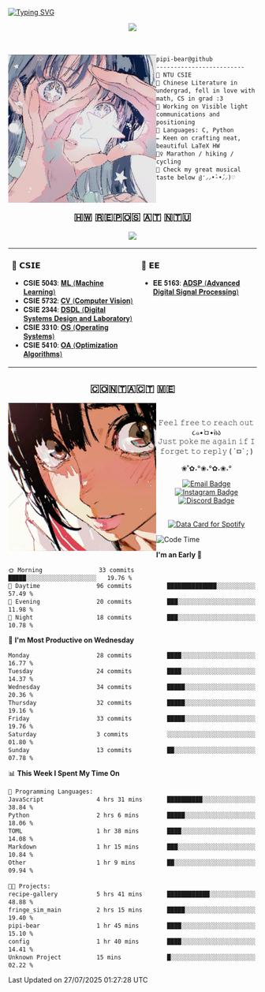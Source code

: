 [![Typing SVG](https://readme-typing-svg.demolab.com?font=Cutive+Mono&pause=1000&color=efadc9&center=true&vCenter=true&width=450&lines=Pipi's+page+<3)](https://git.io/typing-svg)

<!---
Show profile views
-->
<p align="center">
  <img src="https://komarev.com/ghpvc/?username=pipi-bear&color=ffd3d9&style=for-the-badge">
</p> <br>

<p>
<img align="left" src="assets/profile_pic.jpg" width="300" /> 

```
pipi-bear@github
-------------------------
🏫 NTU CSIE
📜 Chinese Literature in undergrad, fell in love with math, CS in grad :3
🌱 Working on Visible light communications and positioning
💫 Languages: C, Python 
✏️ Keen on crafting neat, beautiful LaTeX HW
🏃‍♀️ Marathon / hiking / cycling
🎵 Check my great musical taste below ჱ̒⸝⸝•̀֊•́⸝⸝)♡
```
</p>

<br>

<!---
Show GitHub Activities

[![pipi-bear's github activity graph](https://github-readme-activity-graph.vercel.app/graph?username=pipi-bear&bg_color=f9d9dd&color=fffcfd&point=f5c0c7&line=fef8f9)](https://github.com/pipi-bear/github-readme-activity-graph)
-->


<!---
Show spotify stats
<div align="center">
  <a href="https://data-card-for-spotify.herokuapp.com/card?user_id=x66jcxe031a67t6po1av5fi9x">
  <img 
    src="https://data-card-for-spotify.herokuapp.com/api/card?user_id=x66jcxe031a67t6po1av5fi9x&hide_title=1&hide_recents=1" 
    alt="Data Card for Spotify"
    width="350"
    >
  </a>
</div>
-->

<h2 align="center"> 🇭‌🇼‌ 🇷‌🇪‌🇵‌🇴‌🇸‌ 🇦‌🇹‌ 🇳‌🇹‌🇺‌ </h2>
<p align="center">
  <img src="assets/repos_preview_cropped.gif" style="max-width: 100%;">
</p>
<table>
  <tr>
    <!-- CSIE -->
    <td valign="top">
      <h3>📘 𝗖𝗦𝗜𝗘</h3>
      <ul>
        <!-- Using bold-2 font on instafonts-->
        <li>𝐂𝐒𝐈𝐄 𝟓𝟎𝟒𝟑: <a href="https://github.com/pipi-bear/NTU-ML-2024">𝐌𝐋 (𝐌𝐚𝐜𝐡𝐢𝐧𝐞 𝐋𝐞𝐚𝐫𝐧𝐢𝐧𝐠)</a></li>
        <li>𝐂𝐒𝐈𝐄 𝟓𝟕𝟑𝟐: <a href="https://github.com/pipi-bear/NTU-CV-2024">𝐂𝐕 (𝐂𝐨𝐦𝐩𝐮𝐭𝐞𝐫 𝐕𝐢𝐬𝐢𝐨𝐧)</a></li>
        <li>𝐂𝐒𝐈𝐄 𝟐𝟑𝟒𝟒: <a href="https://github.com/pipi-bear/NTU-DSDL-2025">𝐃𝐒𝐃𝐋 (𝐃𝐢𝐠𝐢𝐭𝐚𝐥 𝐒𝐲𝐬𝐭𝐞𝐦𝐬 𝐃𝐞𝐬𝐢𝐠𝐧 𝐚𝐧𝐝 𝐋𝐚𝐛𝐨𝐫𝐚𝐭𝐨𝐫𝐲)</a></li>
        <li>𝐂𝐒𝐈𝐄 𝟑𝟑𝟏𝟎: <a href="https://github.com/pipi-bear/NTU-OS-2025">𝐎𝐒 (𝐎𝐩𝐞𝐫𝐚𝐭𝐢𝐧𝐠 𝐒𝐲𝐬𝐭𝐞𝐦𝐬)</a></li>
        <li>𝐂𝐒𝐈𝐄 𝟓𝟒𝟏𝟎: <a href="https://github.com/pipi-bear/NTU-OA-2025">𝐎𝐀 (𝐎𝐩𝐭𝐢𝐦𝐢𝐳𝐚𝐭𝐢𝐨𝐧 𝐀𝐥𝐠𝐨𝐫𝐢𝐭𝐡𝐦𝐬)</a></li> </ul>
    </td>
    <!-- EE -->
    <td valign="top">
      <h3>📗 𝗘𝗘</h3>
      <ul>
        <li>𝐄𝐄 𝟓𝟏𝟔𝟑: <a href="https://github.com/pipi-bear/NTU-ADSP-2025">𝐀𝐃𝐒𝐏 (𝐀𝐝𝐯𝐚𝐧𝐜𝐞𝐝 𝐃𝐢𝐠𝐢𝐭𝐚𝐥 𝐒𝐢𝐠𝐧𝐚𝐥 𝐏𝐫𝐨𝐜𝐞𝐬𝐬𝐢𝐧𝐠)</a></li>
      </ul>
    </td>
  </tr>
</table>



<h2 align="center"> 🇨‌🇴‌🇳‌🇹‌🇦‌🇨‌🇹‌ 🇲‌🇪‌ </h2>
<div align="center">
  <img src="assets/contact_pic.jpg" 
    align="left" 
    width = 300px 
    height = auto>
</div>
<br>

<p align="center">
  𝙵𝚎𝚎𝚕 𝚏𝚛𝚎𝚎 𝚝𝚘 𝚛𝚎𝚊𝚌𝚑 𝚘𝚞𝚝 ૮๑•̀ㅁ•́ฅა
  <br>
  𝙹𝚞𝚜𝚝 𝚙𝚘𝚔𝚎 𝚖𝚎 𝚊𝚐𝚊𝚒𝚗 𝚒𝚏 𝙸 𝚏𝚘𝚛𝚐𝚎𝚝 𝚝𝚘 𝚛𝚎𝚙𝚕𝚢 ( ´ㅁ` ; )
  <br>
  <br>
  ❀˚✿˖°❀˖°✿˖❀˖°
  <br>
</p>

<p align="center">
<a href="mailto:asymptote069@gmail.com">
  <img src="https://img.shields.io/badge/asymptote069-white?style=for-the-badge&logo=gmail&logoColor=%23EA4335&logoSize=auto&labelColor=f9e0ea" alt="Email Badge"/>
</a>
<a href="https://instagram.com/pipi._.bear" target="_blank">
  <img src="https://img.shields.io/badge/%20pipi.__.bear-white?style=for-the-badge&logo=instagram&logoColor=%23FF0069&logoSize=auto&labelColor=f9e0ea" alt="Instagram Badge"/>
</a>
<a href="https://discord.com/users/488404373903245313" target="_blank">
  <img src="https://img.shields.io/badge/pipibear-white?style=for-the-badge&logo=discord&logoColor=5865F2&logoSize=auto&labelColor=f9e0ea" alt="Discord Badge"/>
</a>
</p>
</div>
<br>

<!---
Show spotify stats
-->
<div align="center">
  <a href="https://data-card-for-spotify.herokuapp.com/card?user_id=x66jcxe031a67t6po1av5fi9x">
  <img 
    src="https://data-card-for-spotify.herokuapp.com/api/card?user_id=x66jcxe031a67t6po1av5fi9x&hide_title=1&hide_recents=1" 
    alt="Data Card for Spotify"
    width="320"
    >
  </a>
</div>

<!---
Generate top languages, for more info, see:
https://github.com/anuraghazra/github-readme-stats
-->
<!-- <p align="center">
  <a href="https://github.com/anuraghazra/github-readme-stats">
    <img src="https://github-readme-stats.vercel.app/api/top-langs/?username=pipi-bear&layout=compact" alt="Top Langs" />
  </a>
</p> -->

<!---
waka-readme-stats
https://github.com/anmol098/waka-readme-stats

for configuration, set .github/workflows/waka-readme.yml
-->

<!---
Generate waka stats
-->
<!--START_SECTION:waka-->
![Code Time](http://img.shields.io/badge/Code%20Time-11%20hrs%2039%20mins-blue)

**I'm an Early 🐤** 

```text
🌞 Morning                33 commits          █████░░░░░░░░░░░░░░░░░░░░   19.76 % 
🌆 Daytime                96 commits          ██████████████░░░░░░░░░░░   57.49 % 
🌃 Evening                20 commits          ███░░░░░░░░░░░░░░░░░░░░░░   11.98 % 
🌙 Night                  18 commits          ███░░░░░░░░░░░░░░░░░░░░░░   10.78 % 
```
📅 **I'm Most Productive on Wednesday** 

```text
Monday                   28 commits          ████░░░░░░░░░░░░░░░░░░░░░   16.77 % 
Tuesday                  24 commits          ████░░░░░░░░░░░░░░░░░░░░░   14.37 % 
Wednesday                34 commits          █████░░░░░░░░░░░░░░░░░░░░   20.36 % 
Thursday                 32 commits          █████░░░░░░░░░░░░░░░░░░░░   19.16 % 
Friday                   33 commits          █████░░░░░░░░░░░░░░░░░░░░   19.76 % 
Saturday                 3 commits           ░░░░░░░░░░░░░░░░░░░░░░░░░   01.80 % 
Sunday                   13 commits          ██░░░░░░░░░░░░░░░░░░░░░░░   07.78 % 
```


📊 **This Week I Spent My Time On** 

```text
💬 Programming Languages: 
JavaScript               4 hrs 31 mins       ██████████░░░░░░░░░░░░░░░   38.84 % 
Python                   2 hrs 6 mins        █████░░░░░░░░░░░░░░░░░░░░   18.06 % 
TOML                     1 hr 38 mins        ████░░░░░░░░░░░░░░░░░░░░░   14.08 % 
Markdown                 1 hr 15 mins        ███░░░░░░░░░░░░░░░░░░░░░░   10.84 % 
Other                    1 hr 9 mins         ██░░░░░░░░░░░░░░░░░░░░░░░   09.94 % 

🐱‍💻 Projects: 
recipe-gallery           5 hrs 41 mins       ████████████░░░░░░░░░░░░░   48.88 % 
fringe_sim_main          2 hrs 15 mins       █████░░░░░░░░░░░░░░░░░░░░   19.40 % 
pipi-bear                1 hr 45 mins        ████░░░░░░░░░░░░░░░░░░░░░   15.10 % 
config                   1 hr 40 mins        ████░░░░░░░░░░░░░░░░░░░░░   14.41 % 
Unknown Project          15 mins             █░░░░░░░░░░░░░░░░░░░░░░░░   02.22 % 
```


 Last Updated on 27/07/2025 01:27:28 UTC
<!--END_SECTION:waka-->